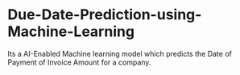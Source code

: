 # Due-Date-Prediction-using-Machine-Learning
Its a AI-Enabled Machine learning model which predicts the Date of Payment of Invoice Amount for a company.
